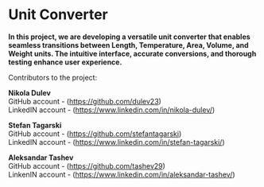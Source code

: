 

# Unit Converter 

**In this project, we are developing a versatile unit converter that enables seamless transitions between Length, Temperature, Area, Volume, and Weight units. The intuitive interface, accurate conversions, and thorough testing enhance user experience.**


Contributors to the project:

**Nikola Dulev** </br>
GitHub account - (https://github.com/dulev23) </br>
LinkedIN account - (https://www.linkedin.com/in/nikola-dulev/) </br> 

**Stefan Tagarski** </br>
GitHub account - (https://github.com/stefantagarski) </br>
LinkedIN account - (https://www.linkedin.com/in/stefan-tagarski/) </br> 

**Aleksandar Tashev** </br>
GitHub account - (https://github.com/tashev29) </br>
LinkenIN account - (https://www.linkedin.com/in/aleksandar-tashev/) </br> 
